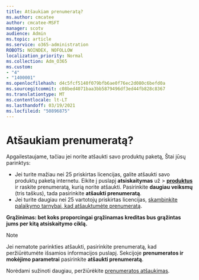 ```yaml
---
title: Atšaukiam prenumeratą?
ms.author: cmcatee
author: cmcatee-MSFT
manager: scotv
audience: Admin
ms.topic: article
ms.service: o365-administration
ROBOTS: NOINDEX, NOFOLLOW
localization_priority: Normal
ms.collection: Adm_O365
ms.custom:
- "4"
- "1400001"
ms.openlocfilehash: d4c5fcf5140f079bfb6ae0f76ec2d080c6befd0a
ms.sourcegitcommit: c08bed4071baa3bb5879496df3ed44fb828c8367
ms.translationtype: MT
ms.contentlocale: lt-LT
ms.lasthandoff: 03/19/2021
ms.locfileid: "50896875"
---
```

# <a name="canceling-your-subscription"></a>Atšaukiam prenumeratą?

Apgailestaujame, tačiau jei norite atšaukti savo produktų paketą, Štai jūsų parinktys:
  
- Jei turite mažiau nei 25 priskirtas licencijas, galite atšaukti savo produktų paketą internetu. Eikite į puslapį **atsiskaitymas** už \> **[produktus](https://go.microsoft.com/fwlink/p/?linkid=842054)** ir raskite prenumeratą, kurią norite atšaukti. Pasirinkite **daugiau veiksmų** (tris taškus), tada pasirinkite **atšaukti prenumeratą**.
- Jei turite daugiau nei 25 vartotojų priskirtas licencijas, [skambinkite palaikymo tarnybai, kad atšauktumėte prenumeratą](https://docs.microsoft.com/microsoft-365/admin/contact-support-for-business-products?view=o365-worldwide).
  
**Grąžinimas: bet koks proporcingai grąžinamas kreditas bus grąžintas jums per kitą atsiskaitymo ciklą.**

> [!NOTE]
> Jei nematote parinkties atšaukti, pasirinkite prenumeratą, kad peržiūrėtumėte išsamios informacijos puslapį. Sekcijoje **prenumeratos ir mokėjimo parametrai** pasirinkite **atšaukti prenumeratą**.

Norėdami sužinoti daugiau, peržiūrėkite [prenumeratos atšaukimas](https://docs.microsoft.com/microsoft-365/commerce/subscriptions/cancel-your-subscription).
